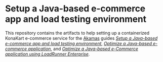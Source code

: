 # Setup a Java-based e-commerce app and load testing environment

This repository contains the artifacts to help setting up a containerized KonaKart e-commerce service for the [Akamas][Site] guides _[Setup a Java-based e-commerce app and load testing environment][GuideKonaSetup]_, _[Optimize a Java-based e-commerce application][GuideKonaJMeter]_, and _[Optimize a Java-based e-Commerce application using LoadRunner Enterprise][GuideKonaLRE]_.

[Site]: https://www.akamas.io
[GuideKonaSetup]: https://explore.akamas.io/codelabs/konakart-setup/index.html
[GuideKonaJMeter]: https://explore.akamas.io/codelabs/konakart-jmeter-prometheus/index.html
[GuideKonaLRE]: https://explore.akamas.io/codelabs/konakart-optimize-lre/index.html
